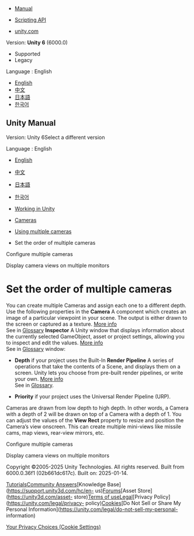 [](https://docs.unity3d.com)

  * [Manual](../Manual/index.html)
  * [Scripting API](../ScriptReference/index.html)

  * [unity.com](https://unity.com/)

Version: **Unity 6** (6000.0)

  * Supported
  * Legacy

Language : English

  * [English](/Manual/multiple-cameras-birp.html)
  * [中文](/cn/current/Manual/multiple-cameras-birp.html)
  * [日本語](/ja/current/Manual/multiple-cameras-birp.html)
  * [한국어](/kr/current/Manual/multiple-cameras-birp.html)

[](https://docs.unity3d.com)

## Unity Manual

Version: Unity 6Select a different version

Language : English

  * [English](/Manual/multiple-cameras-birp.html)
  * [中文](/cn/current/Manual/multiple-cameras-birp.html)
  * [日本語](/ja/current/Manual/multiple-cameras-birp.html)
  * [한국어](/kr/current/Manual/multiple-cameras-birp.html)

  * [Working in Unity](working-in-unity.html)
  * [Cameras](Cameras.html)
  * [Using multiple cameras](MultipleCameras-landing.html)
  * Set the order of multiple cameras

[](MultipleCameras.html)

Configure multiple cameras

[](multidisplay.html)

Display camera views on multiple monitors

# Set the order of multiple cameras

You can create multiple Cameras and assign each one to a different depth. Use
the following properties in the **Camera** A component which creates an image
of a particular viewpoint in your scene. The output is either drawn to the
screen or captured as a texture. [More info](CamerasOverview.html)  
See in [Glossary](Glossary.html#Camera) **Inspector** A Unity window that
displays information about the currently selected GameObject, asset or project
settings, allowing you to inspect and edit the values. [More
info](UsingTheInspector.html)  
See in [Glossary](Glossary.html#Inspector) window:

  * **Depth** if your project uses the Built-In **Render Pipeline** A series of operations that take the contents of a Scene, and displays them on a screen. Unity lets you choose from pre-built render pipelines, or write your own. [More info](render-pipelines.html)  
See in [Glossary](Glossary.html#Renderpipeline).

  * **Priority** if your project uses the Universal Render Pipeline (URP).

Cameras are drawn from low depth to high depth. In other words, a Camera with
a depth of 2 will be drawn on top of a Camera with a depth of 1. You can
adjust the values of the **View Rect** property to resize and position the
Camera’s view onscreen. This can create multiple mini-views like missile cams,
map views, rear-view mirrors, etc.

[](MultipleCameras.html)

Configure multiple cameras

[](multidisplay.html)

Display camera views on multiple monitors

Copyright ©2005-2025 Unity Technologies. All rights reserved. Built from
6000.0.36f1 (02b661dc617c). Built on: 2025-01-14.

[Tutorials](https://learn.unity.com/)[Community
Answers](https://answers.unity3d.com)[Knowledge
Base](https://support.unity3d.com/hc/en-
us)[Forums](https://forum.unity3d.com)[Asset Store](https://unity3d.com/asset-
store)[Terms of
use](https://docs.unity3d.com/Manual/TermsOfUse.html)[Legal](https://unity.com/legal)[Privacy
Policy](https://unity.com/legal/privacy-
policy)[Cookies](https://unity.com/legal/cookie-policy)[Do Not Sell or Share
My Personal Information](https://unity.com/legal/do-not-sell-my-personal-
information)

[Your Privacy Choices (Cookie Settings)](javascript:void\(0\);)

